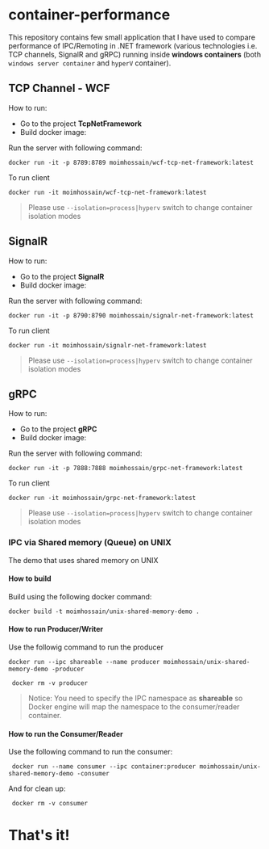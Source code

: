 # container-performance


This repository contains few small application that I have used to compare performance of IPC/Remoting in .NET framework (various technologies i.e. TCP channels, SignalR and gRPC) running inside **windows containers** (both ```windows server container``` and ```hyperV``` container).

## TCP Channel - WCF 

How to run:
 
- Go to the project **TcpNetFramework**
- Build docker image:

Run the server with following command:
```
docker run -it -p 8789:8789 moimhossain/wcf-tcp-net-framework:latest
```

To run client
```
docker run -it moimhossain/wcf-tcp-net-framework:latest
```

> Please use ```--isolation=process|hyperv``` switch to change container isolation modes

## SignalR

How to run:
 
- Go to the project **SignalR**
- Build docker image:

Run the server with following command:
```
docker run -it -p 8790:8790 moimhossain/signalr-net-framework:latest
```

To run client
```
docker run -it moimhossain/signalr-net-framework:latest
```

> Please use ```--isolation=process|hyperv``` switch to change container isolation modes

## gRPC

How to run:
 
- Go to the project **gRPC**
- Build docker image:

Run the server with following command:
```
docker run -it -p 7888:7888 moimhossain/grpc-net-framework:latest
```

To run client
```
docker run -it moimhossain/grpc-net-framework:latest
```

> Please use ```--isolation=process|hyperv``` switch to change container isolation modes




### IPC via Shared memory (Queue) on UNIX

The demo that uses shared memory on UNIX

#### How to build

Build using the following docker command:

```
docker build -t moimhossain/unix-shared-memory-demo .
```

#### How to run Producer/Writer

Use the followig command to run the producer

```
docker run --ipc shareable --name producer moimhossain/unix-shared-memory-demo -producer
```

```
 docker rm -v producer
```

> Notice: You need to specify the IPC namespace as **shareable** so Docker engine will map the namespace to the consumer/reader container.

#### How to run the Consumer/Reader

Use the following command to run the consumer:

```
 docker run --name consumer --ipc container:producer moimhossain/unix-shared-memory-demo -consumer
```

And for clean up:
```
 docker rm -v consumer
```

# That's it!
